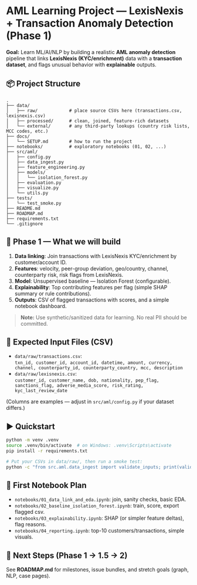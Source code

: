 
# AML Learning Project — LexisNexis + Transaction Anomaly Detection (Phase 1)

**Goal:** Learn ML/AI/NLP by building a realistic **AML anomaly detection** pipeline that links **LexisNexis (KYC/enrichment)** data with a **transaction dataset**, and flags unusual behavior with **explainable** outputs.

## 📦 Project Structure
```
.
├── data/
│   ├── raw/            # place source CSVs here (transactions.csv, lexisnexis.csv)
│   ├── processed/      # clean, joined, feature-rich datasets
│   └── external/       # any third-party lookups (country risk lists, MCC codes, etc.)
├── docs/
│   └── SETUP.md        # how to run the project
├── notebooks/          # exploratory notebooks (01, 02, ...)
├── src/aml/
│   ├── config.py
│   ├── data_ingest.py
│   ├── feature_engineering.py
│   ├── models/
│   │   └── isolation_forest.py
│   ├── evaluation.py
│   ├── visualize.py
│   └── utils.py
├── tests/
│   └── test_smoke.py
├── README.md
├── ROADMAP.md
├── requirements.txt
└── .gitignore
```

## 🧩 Phase 1 — What we will build
1. **Data linking**: Join transactions with LexisNexis KYC/enrichment by customer/account ID.
2. **Features**: velocity, peer-group deviation, geo/country, channel, counterparty risk, risk flags from LexisNexis.
3. **Model**: Unsupervised baseline — Isolation Forest (configurable).
4. **Explainability**: Top contributing features per flag (simple SHAP summary or rule contributions).
5. **Outputs**: CSV of flagged transactions with scores, and a simple notebook dashboard.

> **Note:** Use synthetic/sanitized data for learning. No real PII should be committed.

## 📂 Expected Input Files (CSV)
- `data/raw/transactions.csv`:  
  `txn_id, customer_id, account_id, datetime, amount, currency, channel, counterparty_id, counterparty_country, mcc, description`
- `data/raw/lexisnexis.csv`:  
  `customer_id, customer_name, dob, nationality, pep_flag, sanctions_flag, adverse_media_score, risk_rating, kyc_last_review_date`

(Columns are examples — adjust in `src/aml/config.py` if your dataset differs.)

## ▶️ Quickstart
```bash
python -m venv .venv
source .venv/bin/activate  # on Windows: .venv\Scripts\activate
pip install -r requirements.txt

# Put your CSVs in data/raw/, then run a smoke test:
python -c "from src.aml.data_ingest import validate_inputs; print(validate_inputs())"
```

## 🧪 First Notebook Plan
- `notebooks/01_data_link_and_eda.ipynb`: join, sanity checks, basic EDA.
- `notebooks/02_baseline_isolation_forest.ipynb`: train, score, export flagged csv.
- `notebooks/03_explainability.ipynb`: SHAP (or simpler feature deltas), flag reasons.
- `notebooks/04_reporting.ipynb`: top-10 customers/transactions, simple visuals.

## 🧭 Next Steps (Phase 1 → 1.5 → 2)
See **ROADMAP.md** for milestones, issue bundles, and stretch goals (graph, NLP, case pages).
